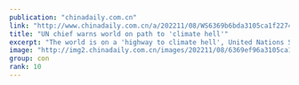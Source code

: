 ```yaml
---
publication: "chinadaily.com.cn"
link: "http://www.chinadaily.com.cn/a/202211/08/WS6369b6bda3105ca1f2274a96.html"
title: "UN chief warns world on path to 'climate hell'"
excerpt: "The world is on a 'highway to climate hell', United Nations Secretary-General Antonio Guterres told delegates during the opening ceremony of the COP27 World Leaders Summit in Egypt on Monday."
image: "http://img2.chinadaily.com.cn/images/202211/08/6369ef96a3105ca157c0bdce.jpeg"
group: con
rank: 10
---
```

